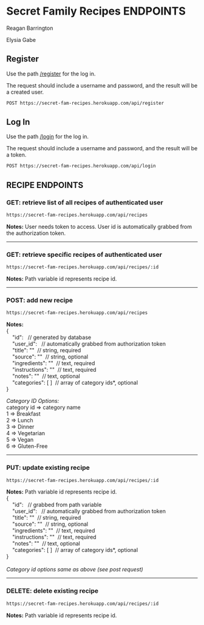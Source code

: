 # Secret Family Recipes ENDPOINTS

Reagan Barrington

Elysia Gabe

## Register

Use the path [/register](https://secret-fam-recipes.herokuapp.com/api/register) for the log in.

The request should include a username and password, and the result will be a created user.

```bash
POST https://secret-fam-recipes.herokuapp.com/api/register
```

## Log In

Use the path [/login](https://secret-fam-recipes.herokuapp.com/api/login) for the log in.

The request should include a username and password, and the result will be a token.

```bash
POST https://secret-fam-recipes.herokuapp.com/api/login
```

## RECIPE ENDPOINTS

### GET: retrieve list of all recipes of authenticated user
```bash
https://secret-fam-recipes.herokuapp.com/api/recipes
```
**Notes:** User needs token to access. User id is automatically grabbed from the authorization token.
***
### GET: retrieve specific recipes of authenticated user 
```bash
https://secret-fam-recipes.herokuapp.com/api/recipes/:id
```
**Notes:** Path variable id represents recipe id. 
***
### POST: add new recipe
```bash
https://secret-fam-recipes.herokuapp.com/api/recipes
```
**Notes:** <br>
{ <br>
&nbsp;&nbsp;&nbsp;&nbsp;"id": &nbsp;&nbsp;// generated by database<br>
&nbsp;&nbsp;&nbsp;&nbsp;"user_id": &nbsp;&nbsp;// automatically grabbed from authorization token<br>
&nbsp;&nbsp;&nbsp;&nbsp;"title": ""&nbsp;&nbsp;// string, required<br>
&nbsp;&nbsp;&nbsp;&nbsp;"source": ""&nbsp;&nbsp;// string, optional<br>
&nbsp;&nbsp;&nbsp;&nbsp;"ingredients": ""&nbsp;&nbsp;// text, required<br>
&nbsp;&nbsp;&nbsp;&nbsp;"instructions": ""&nbsp;&nbsp;// text, required<br>
&nbsp;&nbsp;&nbsp;&nbsp;"notes": ""&nbsp;&nbsp;// text, optional<br>
&nbsp;&nbsp;&nbsp;&nbsp;"categories": [ ]&nbsp;&nbsp;// array of category ids*, optional<br>
}

*Category ID Options:* <br>
category id => category name<br>
1 => Breakfast<br>
2 => Lunch<br>
3 => Dinner<br>
4 => Vegetarian<br>
5 => Vegan<br>
6 => Gluten-Free<br>
***

### PUT: update existing recipe
```bash
https://secret-fam-recipes.herokuapp.com/api/recipes/:id
```
**Notes:** Path variable id represents recipe id. <br>
{ <br>
&nbsp;&nbsp;&nbsp;&nbsp;"id": &nbsp;&nbsp;// grabbed from path variable<br>
&nbsp;&nbsp;&nbsp;&nbsp;"user_id": &nbsp;&nbsp;// automatically grabbed from authorization token<br>
&nbsp;&nbsp;&nbsp;&nbsp;"title": ""&nbsp;&nbsp;// string, required<br>
&nbsp;&nbsp;&nbsp;&nbsp;"source": ""&nbsp;&nbsp;// string, optional<br>
&nbsp;&nbsp;&nbsp;&nbsp;"ingredients": ""&nbsp;&nbsp;// text, required<br>
&nbsp;&nbsp;&nbsp;&nbsp;"instructions": ""&nbsp;&nbsp;// text, required<br>
&nbsp;&nbsp;&nbsp;&nbsp;"notes": ""&nbsp;&nbsp;// text, optional<br>
&nbsp;&nbsp;&nbsp;&nbsp;"categories": [ ]&nbsp;&nbsp;// array of category ids*, optional<br>
}<br>
<br>*Category id options same as above (see post request)*
***

### DELETE: delete existing recipe
```bash
https://secret-fam-recipes.herokuapp.com/api/recipes/:id
```
**Notes:** Path variable id represents recipe id. <br>